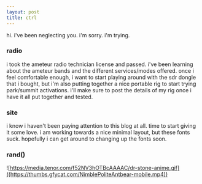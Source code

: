 ```yaml
---
layout: post
title: ctrl
---
```


hi. i've been neglecting you. i'm sorry. i'm trying.

### radio

i took the ameteur radio technician license and passed. i've been learning about the ameteur bands and the different services/modes offered. once i feel comfortable enough, i want to start playing around with the sdr dongle that i bought, but i'm also putting together a nice portable rig to start trying park/summit activations. i'll make sure to post the details of my rig once i have it all put together and tested.

### site

i know i haven't been paying attention to this blog at all. time to start giving it some love. i am working towards a nice minimal layout, but these fonts suck. hopefully i can get around to changing up the fonts soon.

### rand()

![https://media.tenor.com/f52NV3hOTBcAAAAC/dr-stone-anime.gif]((https://thumbs.gfycat.com/NimblePoliteAntbear-mobile.mp4))